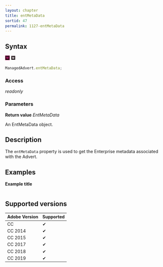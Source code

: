 ```yaml
---
layout: chapter
title: entMetaData
sortid: 47
permalink: 1127-entMetaData
---
```

## Syntax

![](../../images/indesign.png "InDesign") ![](../../images/indesignserver.png "InDesign Server")
```javascript
ManagedAdvert.entMetaData;
```

### Access

*readonly*

### Parameters

**Return value** *EntMetaData*

An EntMetaData object.

## Description

The `entMetaData` property is used to get the Enterprise metadata associated with the Advert.

## Examples

**Example title**

```javascript
```

## Supported versions

| Adobe Version | Supported |
|---------------|---------|
| CC            | ✔       |
| CC 2014       | ✔       |
| CC 2015       | ✔       |
| CC 2017       | ✔       |
| CC 2018       | ✔       |
| CC 2019       | ✔       |